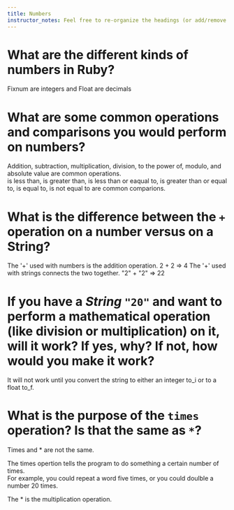 ```yaml
---
title: Numbers
instructor_notes: Feel free to re-organize the headings (or add/remove headings) below. We included the headings for your benefit, but it's 100% fine if you want to write your responses in some different structure.
---
```


# What are the different kinds of numbers in Ruby?

Fixnum are integers and Float are decimals

# What are some common operations and comparisons you would perform on numbers?

Addition, subtraction, multiplication, division, to the power of, modulo, and absolute value are common operations.  
is less than, is greater than, is less than or eaqual to, is greater than or equal to, is equal to, is not equal to are common comparions.

# What is the difference between the `+` operation on a number versus on a String?

The '+' used with numbers is the addition operation.  2 + 2 => 4
The '+' used with strings connects the two together. "2" + "2" => 22

# If you have a _String_ `"20"` and want to perform a mathematical operation (like division or multiplication) on it, will it work? If yes, why? If not, how would you make it work?

It will not work until you convert the string to either an integer to_i or to a float to_f.

# What is the purpose of the `times` operation? Is that the same as `*`?

Times and * are not the same.

The times opertion tells the program to do something a certain number of times.  
For example, you could repeat a word five times, or you could doulble a number 20 times. 

The * is the multiplication operation.  
